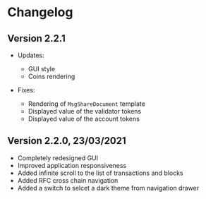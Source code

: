 # Changelog

## Version 2.2.1

- Updates:
  - GUI style
  - Coins rendering

- Fixes:
  - Rendering of `MsgShareDocument` template
  - Displayed value of the validator tokens
  - Displayed value of the account tokens

## Version 2.2.0, 23/03/2021

- Completely redesigned GUI
- Improved application responsiveness
- Added infinite scroll to the list of transactions and blocks
- Added RFC cross chain navigation
- Added a switch to selcet a dark theme from navigation drawer
